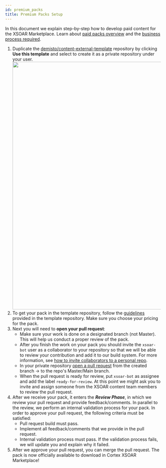 ```yaml
---
id: premium_packs
title: Premium Packs Setup
---
```


In this document we explain step-by-step how to develop paid content for the XSOAR Marketplace. Learn about [paid packs overview](/docs/partners/premium-packs) and the [business process required](/docs/partners/premium-packs-process).

1. Duplicate the [demisto/content-external-template](https://github.com/demisto/content-external-template) repository by clicking **Use this template** and select to create it as a private repository under your user.  
<img src="/doc_imgs/integrations/demisto_content-external-template.png" width="800"></img>  
2. To get your pack in the template repository, follow the [guidelines](https://github.com/demisto/content-external-template#getting-started) provided in the template repository. Make sure you choose your pricing for the pack.
3. Next you will need to **open your pull request**:
    - Make sure your work is done on a designated branch (not Master). This will help us conduct a proper review of the pack.
    - After you finish the work on your pack you should invite the `xsoar-bot` user as a collaborator to your repository so that we will be able to review your contribution and add it to our build system. For more information, see [how to invite collaborators to a personal repo](https://docs.github.com/en/github/setting-up-and-managing-your-github-user-account/inviting-collaborators-to-a-personal-repository).
    - In your private repository [open a pull request](https://help.github.com/articles/creating-a-pull-request-from-a-fork/) from the created branch → to the repo's Master/Main branch.
    - When the pull request is ready for review, put `xsoar-bot` as assignee and add the label `ready-for-review`. At this point we might ask you to invite and assign someone from the XSOAR content team members to review the pull request.
4. After we receive your pack, it enters the ***Review Phase***, in which we review your pull request and provide feedback/comments. In parallel to the review, we perform an internal validation process for your pack. In order to approve your pull request, the following criteria must be satisfied:
   - Pull request build must pass.
   - Implement all feedback/comments that we provide in the pull request.
   - Internal validation process must pass. If the validation process fails, we will update you and explain why it failed.
5. After we approve your pull request, you can merge the pull request.
The pack is now officially available to download in Cortex XSOAR Marketplace!
